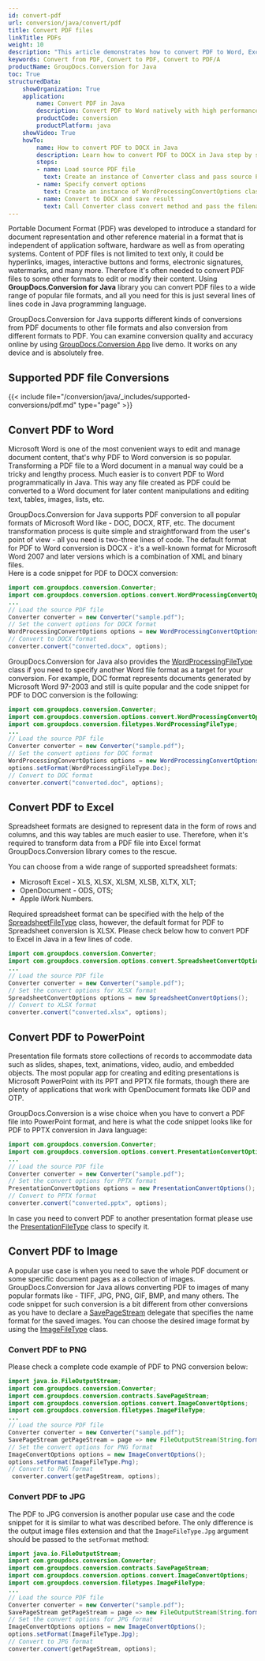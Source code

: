 ```yaml
---
id: convert-pdf
url: conversion/java/convert/pdf
title: Convert PDF files
linkTitle: PDFs
weight: 10
description: "This article demonstrates how to convert PDF to Word, Excel, PowerPoint and image formats with GroupDocs.Conversion for Java."
keywords: Convert from PDF, Convert to PDF, Convert to PDF/A
productName: GroupDocs.Conversion for Java
toc: True
structuredData:
    showOrganization: True
    application:    
        name: Convert PDF in Java    
        description: Convert PDF to Word natively with high performance using Java language and GroupDocs.Conversion for Java APIs
        productCode: conversion
        productPlatform: java 
    showVideo: True
    howTo:
        name: How to convert PDF to DOCX in Java 
        description: Learn how to convert PDF to DOCX in Java step by step
        steps:
        - name: Load source PDF file 
          text: Create an instance of Converter class and pass source PDF file path as a constructor parameter. You may specify absolute or relative file paths as per your requirements. 
        - name: Specify convert options 
          text: Create an instance of WordProcessingConvertOptions class.
        - name: Convert to DOCX and save result 
          text: Call Converter class convert method and pass the filename for the converted DOCX file and the WordProcessingConvertOptions object from the previous step as parameters.
---
```


Portable Document Format (PDF) was developed to introduce a standard for document representation and other reference material in a format that is independent of application software, hardware as well as from operating systems. Content of PDF files is not limited to text only, it could be hyperlinks, images, interactive buttons and forms, electronic signatures, watermarks, and many more. Therefore it's often needed to convert PDF files to some other formats to edit or modify their content. Using **GroupDocs.Conversion for Java** library you can convert PDF files to a wide range of popular file formats, and all you need for this is just several lines of lines code in Java programming language.

GroupDocs.Conversion for Java supports different kinds of conversions from PDF documents to other file formats and also conversion from different formats to PDF. You can examine conversion quality and accuracy online by using [GroupDocs.Conversion App](https://products.groupdocs.app/conversion/family) live demo. It works on any device and is absolutely free.  
  
## Supported PDF file Conversions

{{< include file="/conversion/java/_includes/supported-conversions/pdf.md" type="page" >}}
  
## Convert PDF to Word

Microsoft Word is one of the most convenient ways to edit and manage document content, that's why PDF to Word conversion is so popular. Transforming a PDF file to a Word document in a manual way could be a tricky and lengthy process. Much easier is to convert PDF to Word programmatically in Java.
This way any file created as PDF could be converted to a Word document for later content manipulations and editing text, tables, images, lists, etc.

GroupDocs.Conversion for Java supports PDF conversion to all popular formats of Microsoft Word like - DOC, DOCX, RTF, etc. The document transformation process is quite simple and straightforward from the user's point of view - all you need is two-three lines of code. The default format for PDF to Word conversion is DOCX - it's a well-known format for Microsoft Word 2007 and later versions which is a combination of XML and binary files.  
Here is a code snippet for PDF to DOCX conversion:

```java
import com.groupdocs.conversion.Converter;
import com.groupdocs.conversion.options.convert.WordProcessingConvertOptions;
...
// Load the source PDF file
Converter converter = new Converter("sample.pdf");
// Set the convert options for DOCX format
WordProcessingConvertOptions options = new WordProcessingConvertOptions();
// Convert to DOCX format
converter.convert("converted.docx", options);
```

GroupDocs.Conversion for Java also provides the [WordProcessingFileType](https://reference.groupdocs.com/conversion/java/com.groupdocs.conversion.filetypes/WordProcessingFileType) class if you need to specify another Word file format as a target for your conversion. For example, DOC format represents documents generated by Microsoft Word 97-2003 and still is quite popular and the code snippet for PDF to DOC conversion is the following:

```java
import com.groupdocs.conversion.Converter;
import com.groupdocs.conversion.options.convert.WordProcessingConvertOptions;
import com.groupdocs.conversion.filetypes.WordProcessingFileType;
...
// Load the source PDF file
Converter converter = new Converter("sample.pdf");
// Set the convert options for DOC format
WordProcessingConvertOptions options = new WordProcessingConvertOptions();
options.setFormat(WordProcessingFileType.Doc);
// Convert to DOC format
converter.convert("converted.doc", options);
```

## Convert PDF to Excel

Spreadsheet formats are designed to represent data in the form of rows and columns, and this way tables are much easier to use. Therefore, when it's required to transform data from a PDF file into Excel format GroupDocs.Conversion library comes to the rescue.  
  
You can choose from a wide range of supported spreadsheet formats:

* Microsoft Excel - XLS, XLSX, XLSM, XLSB, XLTX, XLT;
* OpenDocument - ODS, OTS;
* Apple iWork Numbers.

Required spreadsheet format can be specified with the help of the [SpreadsheetFileType](https://reference.groupdocs.com/conversion/java/groupdocs.conversion.filetypes/spreadsheetfiletype) class, however, the default format for PDF to Spreadsheet conversion is XLSX.
Please check below how to convert PDF to Excel in Java in a few lines of code.

```java
import com.groupdocs.conversion.Converter;
import com.groupdocs.conversion.options.convert.SpreadsheetConvertOptions;
...
// Load the source PDF file
Converter converter = new Converter("sample.pdf");
// Set the convert options for XLSX format
SpreadsheetConvertOptions options = new SpreadsheetConvertOptions();
// Convert to XLSX format
converter.convert("converted.xlsx", options);
```

## Convert PDF to PowerPoint

Presentation file formats store collections of records to accommodate data such as slides, shapes, text, animations, video, audio, and embedded objects. The most popular app for creating and editing presentations is Microsoft PowerPoint with its PPT and PPTX file formats, though there are plenty of applications that work with OpenDocument formats like ODP and OTP.

GroupDocs.Conversion is a wise choice when you have to convert a PDF file into PowerPoint format, and here is what the code snippet looks like for PDF to PPTX conversion in Java language:

```java
import com.groupdocs.conversion.Converter;
import com.groupdocs.conversion.options.convert.PresentationConvertOptions;
...
// Load the source PDF file
Converter converter = new Converter("sample.pdf");
// Set the convert options for PPTX format
PresentationConvertOptions options = new PresentationConvertOptions();
// Convert to PPTX format
converter.convert("converted.pptx", options);
```

In case you need to convert PDF to another presentation format please use the [PresentationFileType](https://reference.groupdocs.com/conversion/java/com.groupdocs.conversion.filetypes/PresentationFileType) class to specify it.

## Convert PDF to Image

A popular use case is when you need to save the whole PDF document or some specific document pages as a collection of images. GroupDocs.Conversion for Java allows converting PDF to images of many popular formats like - TIFF, JPG, PNG, GIF, BMP, and many others.
The code snippet for such conversion is a bit different from other conversions as you have to declare a [SavePageStream](https://reference.groupdocs.com/conversion/java/com.groupdocs.conversion.contracts/SaveDocumentStream) delegate that specifies the name format for the saved images. You can choose the desired image format by using the [ImageFileType](https://reference.groupdocs.com/conversion/java/com.groupdocs.conversion.filetypes/ImageFileType) class.

### Convert PDF to PNG

Please check a complete code example of PDF to PNG conversion below:

```java
import java.io.FileOutputStream;
import com.groupdocs.conversion.Converter;
import com.groupdocs.conversion.contracts.SavePageStream;
import com.groupdocs.conversion.options.convert.ImageConvertOptions;
import com.groupdocs.conversion.filetypes.ImageFileType;
...
// Load the source PDF file
Converter converter = new Converter("sample.pdf");
SavePageStream getPageStream = page => new FileOutputStream(String.format("converted-page-%s.png", page));
// Set the convert options for PNG format
ImageConvertOptions options = new ImageConvertOptions();
options.setFormat(ImageFileType.Png);
// Convert to PNG format
 converter.convert(getPageStream, options);
```

### Convert PDF to JPG

The PDF to JPG conversion is another popular use case and the code snippet for it is similar to what was described before. The only difference is the output image files extension and that the `ImageFileType.Jpg` argument should be passed to the `setFormat` method:

```java
import java.io.FileOutputStream;
import com.groupdocs.conversion.Converter;
import com.groupdocs.conversion.contracts.SavePageStream;
import com.groupdocs.conversion.options.convert.ImageConvertOptions;
import com.groupdocs.conversion.filetypes.ImageFileType;
...
// Load the source PDF file
Converter converter = new Converter("sample.pdf");
SavePageStream getPageStream = page => new FileOutputStream(String.format("converted-page-%s.jpg", page));
// Set the convert options for JPG format
ImageConvertOptions options = new ImageConvertOptions();
options.setFormat(ImageFileType.Jpg);
// Convert to JPG format
converter.convert(getPageStream, options);
```
